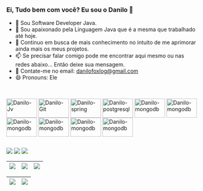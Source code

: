 ### Ei, Tudo bem com você? Eu sou o Danilo 👋

- 🔭 Sou Software Developer Java. 
- 🌱 Sou apaixonado pela Linguagem Java que é a mesma que trabalhado até hoje.
- 🤔 Continuo em busca de mais conhecimento no intuito de me aprimorar ainda mais os meus projetos.
- 📫 Se precisar falar comigo pode me encontrar aqui mesmo ou nas redes abaixo... Então deixe sua mensagem.
- 💬 Contate-me no email: danilofoxlog@gmail.com
- 😄 Pronouns: Ele

##

<div style="display: inline_block"><br>
  
  <img align="center" alt="Danilo-Jv" height="50" width="80" src="https://cdn.jsdelivr.net/gh/devicons/devicon/icons/java/java-plain-wordmark.svg">
  <img align="center" alt="Danilo-Git" height="50" width="80" src="https://cdn.jsdelivr.net/gh/devicons/devicon/icons/git/git-plain-wordmark.svg">
  <img align="center" alt="Danilo-spring" height="50" width="80" src="https://cdn.jsdelivr.net/gh/devicons/devicon/icons/spring/spring-original-wordmark.svg">
  <img align="center" alt="Danilo-postgresql" height="50" width="80" src="https://cdn.jsdelivr.net/gh/devicons/devicon/icons/postgresql/postgresql-plain-wordmark.svg">
  <img align="center" alt="Danilo-mongodb" height="50" width="80" src="https://cdn.jsdelivr.net/gh/devicons/devicon/icons/mysql/mysql-original-wordmark.svg">
  <img align="center" alt="Danilo-mongodb" height="50" width="80" src="https://cdn.jsdelivr.net/gh/devicons/devicon/icons/mongodb/mongodb-plain-wordmark.svg">
  <img align="center" alt="Danilo-mongodb" height="50" width="80" src="https://cdn.jsdelivr.net/gh/devicons/devicon/icons/heroku/heroku-original-wordmark.svg">
  <img align="center" alt="Danilo-mongodb" height="50" width="80" src="https://cdn.jsdelivr.net/gh/devicons/devicon/icons/gitlab/gitlab-original-wordmark.svg">
  <img align="center" alt="Danilo-mongodb" height="50" width="80" src="https://cdn.jsdelivr.net/gh/devicons/devicon/icons/jira/jira-original-wordmark.svg">
  <img align="center" alt="Danilo-mongodb" height="50" width="80" src="https://cdn.jsdelivr.net/gh/devicons/devicon/icons/docker/docker-original-wordmark.svg">
  
</div>
  
  ##

  <div> 
    
  <a href = "mailto:danilofoxlog@gmail.com"><img src="https://img.shields.io/badge/-Gmail-%23333?style=for-the-badge&logo=gmail&logoColor=white" target="_blank"></a>
  <a href="https://www.linkedin.com/in/danilo-silva-ferreira/" target="_blank"><img src="https://img.shields.io/badge/-LinkedIn-%230077B5?style=for-the-badge&logo=linkedin&logoColor=white" target="_blank"></a> 
  <a href="https://instagram.com/sf_danilo/" target="_blank"><img src="https://img.shields.io/badge/-Instagram-%23E4405F?style=for-the-badge&logo=instagram&logoColor=white" target="_blank"></a>
  
</div>
  
| ![](http://github-profile-summary-cards.vercel.app/api/cards/stats?username=Danilo1dev&theme=nord_dark) | ![](http://github-profile-summary-cards.vercel.app/api/cards/repos-per-language?username=Danilo1dev&hide=Html&theme=nord_dark) | ![](http://github-profile-summary-cards.vercel.app/api/cards/most-commit-language?username=Danilo1dev&theme=nord_dark) |
| :-: | :-: | :-: |

| ![](http://github-profile-summary-cards.vercel.app/api/cards/profile-details?username=Danilo1dev&theme=nord_dark) | ![](https://github-readme-streak-stats.herokuapp.com/?user=Danilo1dev&hide_border=true&date_format=M%20j%5B%2C%20Y%5D&background=2D3742&stroke=2D3742&ring=6bbbca&fire=6bbbca&currStreakNum=fff&sideNums=6bbbca&currStreakLabel=6bbbca&sideLabels=fff&dates=fff) |
| :-: | :-: |  

